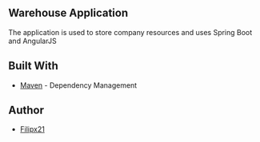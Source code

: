 ## Warehouse Application ##
The application is used to store company resources and uses Spring Boot and AngularJS
## Built With ##
+ [Maven](https://maven.apache.org/) - Dependency Management
## Author ##
+ [Filipx21](https://github.com/Filipx21)